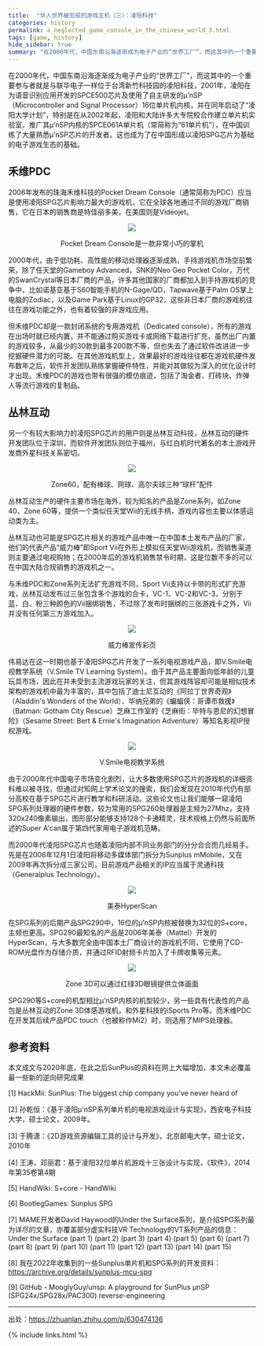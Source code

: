 ```yaml
---
title:  "华人世界被忽视的游戏主机（三）：凌阳科技"
categories: history
permalink: a_neglected_game_console_in_the_chinese_world_3.html
tags: [game, history]
hide_sidebar: true
summary: "在2000年代，中国东南沿海逐渐成为电子产业的“世界工厂”，而这其中的一个重要参与者就是与联华电子一样位于台湾新竹科技园的凌阳科技，2001年，凌阳在为语音识别应用开发的SPCE500芯片及使用了自主研发的µ’nSP（Microcontroller and Signal Processor）16位单片机内核，并在同年启动了“凌阳大学计划”，特别是在从2002年起，凌阳和大陆许多大专院校合作建立单片机实验室，推广其µ’nSP内核的SPCE061A单片机（常简称为“61单片机”），在中国训练了大量熟悉µ’nSP芯片的开发者。这也成为了在中国形成以凌阳SPG芯片为基础的电子游戏生态的基础。"
---
```


在2000年代，中国东南沿海逐渐成为电子产业的“世界工厂”，而这其中的一个重要参与者就是与联华电子一样位于台湾新竹科技园的凌阳科技，2001年，凌阳在为语音识别应用开发的SPCE500芯片及使用了自主研发的µ’nSP（Microcontroller and Signal Processor）16位单片机内核，并在同年启动了“凌阳大学计划”，特别是在从2002年起，凌阳和大陆许多大专院校合作建立单片机实验室，推广其µ’nSP内核的SPCE061A单片机（常简称为“61单片机”），在中国训练了大量熟悉µ’nSP芯片的开发者。这也成为了在中国形成以凌阳SPG芯片为基础的电子游戏生态的基础。

## 禾维PDC

2006年发布的珠海禾维科技的Pocket Dream Console（通常简称为PDC）应当是使用凌阳SPG芯片影响力最大的游戏机，它在全球各地通过不同的游戏厂商销售，它在日本的销售商是特佳丽多美，在美国则是Videojet。

<div align="center">
    <a href="../images/dnbwg/a_neglected_game_console_in_the_chinese_world_3_01.jpg">
        <img src="../images/dnbwg/a_neglected_game_console_in_the_chinese_world_3_01.jpg"/>
    </a>
    <p>Pocket Dream Console是一款非常小巧的掌机</p>
</div>

2000年代，由于低功耗、高性能的移动处理器逐渐成熟，手持游戏机市场空前繁荣，除了任天堂的Gameboy Advanced，SNK的Neo Geo Pocket Color，万代的SwanCrystal等日本厂商的产品，许多其他国家的厂商都加入到手持游戏机的竞争中，比如诺基亚基于S60智能手机的N-Gage/QD，Tapwave基于Palm OS掌上电脑的Zodiac，以及Game Park基于Linux的GP32，这些非日本厂商的游戏机往往在游戏功能之外，也有着较强的非游戏应用。

但禾维PDC却是一款封闭系统的专用游戏机（Dedicated console），所有的游戏在出场时就已经内置，并不能通过购买游戏卡或网络下载进行扩充，虽然出厂内置的游戏较多，从最少的30款到最多200款不等，但也失去了通过软件改进进一步挖掘硬件潜力的可能。在其他游戏机型上，效果最好的游戏往往都在游戏机硬件发布数年之后，软件开发团队熟练掌握硬件特性，并能对其做较为深入的优化设计时才出现。禾维PDC的游戏也带有很强的模仿痕迹，包括了淘金者、打砖块、炸弹人等流行游戏的复制品。

## 丛林互动

另一个有较大影响力的凌阳SPG芯片的用户则是丛林互动科技，丛林互动的硬件开发团队位于深圳，而软件开发团队则位于福州，与红白机时代著名的本土游戏开发商外星科技关系密切。

<div align="center">
    <a href="../images/dnbwg/a_neglected_game_console_in_the_chinese_world_3_02.jpg">
        <img src="../images/dnbwg/a_neglected_game_console_in_the_chinese_world_3_02.jpg"/>
    </a>
    <p>Zone60，配有棒球、网球、高尔夫球三种“球杆”配件</p>
</div>

丛林互动生产的硬件主要市场在海外，较为知名的产品是Zone系列，如Zone 40、Zone 60等，提供一个类似任天堂Wii的无线手柄，游戏内容也主要以体感运动类为主。

丛林互动也可能是SPG芯片相关的游戏产品中唯一在中国本土发布产品的厂家，他们的代表产品“威力棒”即Sport Vii在外形上模拟任天堂Wii游戏机，而销售渠道则主要通过电视购物；在2000年后的游戏机销售禁令时期，这是位数不多的可以在中国大陆合规销售的游戏机之一。

与禾维PDC和Zone系列无法扩充游戏不同，Sport Vii支持以卡带的形式扩充游戏，丛林互动发布过三张包含多个游戏的合卡，VC-1、VC-2和VC-3，分别于蓝、白、粉三种颜色的Vii捆绑销售，不过除了发布时捆绑的三张游戏卡之外，Vii并没有任何第三方游戏加入。

<div align="center">
    <a href="../images/dnbwg/a_neglected_game_console_in_the_chinese_world_3_03.jpg">
        <img src="../images/dnbwg/a_neglected_game_console_in_the_chinese_world_3_03.jpg"/>
    </a>
    <p>威力棒宣传彩页</p>
</div>

伟易达在这一时期也基于凌阳SPG芯片开发了一系列电视游戏产品，即V.Smile电视教学系统（V.Smile TV Learning System）。由于其产品主要面向低年龄的儿童玩具市场，因此在并未受到主流游戏玩家的关注，但其游戏阵容却可能是相似技术架构的游戏机中最为丰富的，其中包括了迪士尼互动的《阿拉丁世界奇观》（Aladdin's Wonders of the World）、华纳兄弟的《蝙蝠侠：哥谭市救援》（Batman: Gotham City Rescue）芝麻工作室的《芝麻街：毕特与恩尼的幻想冒险》（Sesame Street: Bert & Ernie's Imagination Adventure）等知名影视IP授权游戏。

<div align="center">
    <a href="../images/dnbwg/a_neglected_game_console_in_the_chinese_world_3_04.jpg">
        <img src="../images/dnbwg/a_neglected_game_console_in_the_chinese_world_3_04.jpg"/>
    </a>
    <p>V.Smile电视教学系统</p>
</div>

由于2000年代中国电子市场变化剧烈，让大多数使用SPG芯片的游戏机的详细资料难以被寻找，但通过对知网上学术论文的搜索，我们会发现在2010年代仍有部分高校在基于SPG芯片进行教学和科研活动。这些论文也让我们能够一窥凌阳SPG系列处理器的硬件参数，较为常用的SPG260处理器是主频为27Mhz，支持320x240像素输出，图形部分能够支持128个卡通精灵，技术规格上仍然与前面所述的Super A'can属于第四代家用电子游戏机范畴。

而2000年代凌阳SPG芯片也随着凌阳内部不同业务部门的分分合合而几经易手。先是在2006年12月1日凌阳将移动多媒体部门拆分为Sunplus mMobile，又在2009年再次拆分成三家公司，目前游戏产品相关的IP应当属于灵通科技（Generalplus Technology）。

<div align="center">
    <a href="../images/dnbwg/a_neglected_game_console_in_the_chinese_world_3_05.png">
        <img src="../images/dnbwg/a_neglected_game_console_in_the_chinese_world_3_05.png"/>
    </a>
    <p>美泰HyperScan</p>
</div>

在SPG系列的后期产品SPG290中，16位的µ’nSP内核被替换为32位的S+core，主频也更高。SPG290最知名的产品是2006年美泰（Mattel）开发的HyperScan，与大多数完全由中国本土厂商设计的游戏机不同，它使用了CD-ROM光盘作为存储介质，并通过RFID射频卡片加入了卡牌收集等元素。

<div align="center">
    <a href="../images/dnbwg/a_neglected_game_console_in_the_chinese_world_3_06.jpg">
        <img src="../images/dnbwg/a_neglected_game_console_in_the_chinese_world_3_06.jpg"/>
    </a>
    <p>Zone 3D可以通过红绿3D眼镜提供立体画面</p>
</div>

SPG290等S+core的机型相比µ’nSP内核的机型较少，另一些具有代表性的产品包是丛林互动的Zone 3D体感游戏机，和外星科技的iSports Pro等。而禾维PDC在开发其后续产品PDC touch（也被称作Mi2）时，则选用了MIPS处理器。


## 参考资料

本文成文与2020年底，在此之后SunPlus的资料在网上大幅增加，本文未必覆盖最一些新的逆向研究成果

[1] HackMii: SunPlus: The biggest chip company you’ve never heard of

[2] 孙乾恒：《基于凌阳μ'nSP系列单片机的电视游戏设计与实现》，西安电子科技大学，硕士论文，2009年。

[3] 于腾潇：《2D游戏资源编辑工具的设计与开发》，北京邮电大学，硕士论文，2010年

[4] 王涛，邓丽君：基于凌阳32位单片机游戏十三张设计与实现，《软件》，2014年第35卷第4期

[5] HandWiki: S+core - HandWiki

[6] BootlegGames: Sunplus SPG

[7] MAME开发者David Haywood的Under the Surface系列，是介绍SPG系列最为详尽的文章，亦覆盖部分虚实科技VR Technology的VT系列产品的信息：Under the Surface (part 1) (part 2) (part 3) (part 4) (part 5) (part 6) (part 7) (part 8) (part 9) (part 10) (part 11) (part 12) (part 13) (part 14) (part 15)

[8] 我在2022年收集到的一些Sunplus单片机和SPG系列的开发资料： https://archive.org/details/sunplus-mcu-spg

[9] GitHub - MooglyGuy/unsp: A playground for SunPlus μnSP (SPG24x/SPG28x/PAC300) reverse-engineering

---------

出处：https://zhuanlan.zhihu.com/p/630474136

{% include links.html %}
